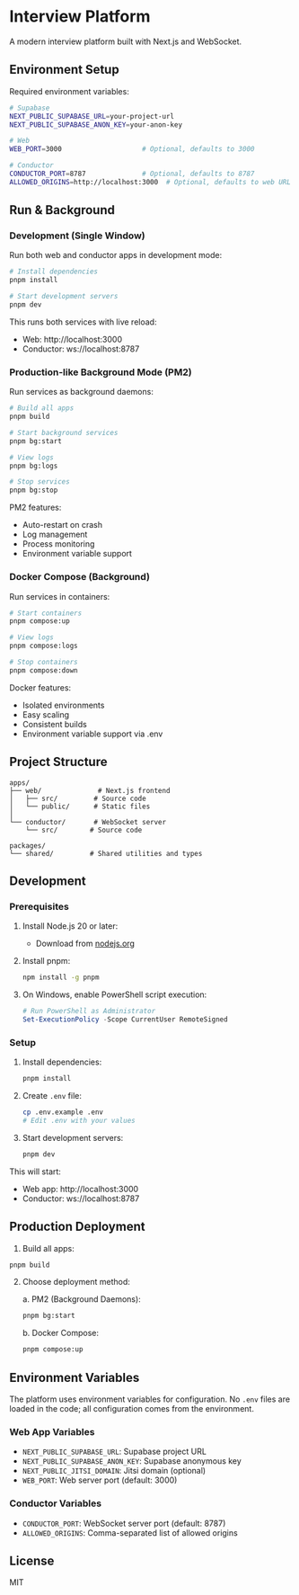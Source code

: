# Interview Platform

A modern interview platform built with Next.js and WebSocket.

## Environment Setup

Required environment variables:
```bash
# Supabase
NEXT_PUBLIC_SUPABASE_URL=your-project-url
NEXT_PUBLIC_SUPABASE_ANON_KEY=your-anon-key

# Web
WEB_PORT=3000                    # Optional, defaults to 3000

# Conductor
CONDUCTOR_PORT=8787              # Optional, defaults to 8787
ALLOWED_ORIGINS=http://localhost:3000  # Optional, defaults to web URL
```

## Run & Background

### Development (Single Window)

Run both web and conductor apps in development mode:

```bash
# Install dependencies
pnpm install

# Start development servers
pnpm dev
```

This runs both services with live reload:
- Web: http://localhost:3000
- Conductor: ws://localhost:8787

### Production-like Background Mode (PM2)

Run services as background daemons:

```bash
# Build all apps
pnpm build

# Start background services
pnpm bg:start

# View logs
pnpm bg:logs

# Stop services
pnpm bg:stop
```

PM2 features:
- Auto-restart on crash
- Log management
- Process monitoring
- Environment variable support

### Docker Compose (Background)

Run services in containers:

```bash
# Start containers
pnpm compose:up

# View logs
pnpm compose:logs

# Stop containers
pnpm compose:down
```

Docker features:
- Isolated environments
- Easy scaling
- Consistent builds
- Environment variable support via .env

## Project Structure

```
apps/
├── web/              # Next.js frontend
│   ├── src/         # Source code
│   └── public/      # Static files
│
└── conductor/       # WebSocket server
    └── src/        # Source code

packages/
└── shared/         # Shared utilities and types
```

## Development

### Prerequisites

1. Install Node.js 20 or later:
   - Download from [nodejs.org](https://nodejs.org/)

2. Install pnpm:
   ```bash
   npm install -g pnpm
   ```

3. On Windows, enable PowerShell script execution:
   ```powershell
   # Run PowerShell as Administrator
   Set-ExecutionPolicy -Scope CurrentUser RemoteSigned
   ```

### Setup

1. Install dependencies:
   ```bash
   pnpm install
   ```

2. Create `.env` file:
   ```bash
   cp .env.example .env
   # Edit .env with your values
   ```

3. Start development servers:
   ```bash
   pnpm dev
   ```

This will start:
- Web app: http://localhost:3000
- Conductor: ws://localhost:8787

## Production Deployment

1. Build all apps:
```bash
pnpm build
```

2. Choose deployment method:

   a. PM2 (Background Daemons):
   ```bash
   pnpm bg:start
   ```

   b. Docker Compose:
   ```bash
   pnpm compose:up
   ```

## Environment Variables

The platform uses environment variables for configuration. No `.env` files are loaded in the code; all configuration comes from the environment.

### Web App Variables
- `NEXT_PUBLIC_SUPABASE_URL`: Supabase project URL
- `NEXT_PUBLIC_SUPABASE_ANON_KEY`: Supabase anonymous key
- `NEXT_PUBLIC_JITSI_DOMAIN`: Jitsi domain (optional)
- `WEB_PORT`: Web server port (default: 3000)

### Conductor Variables
- `CONDUCTOR_PORT`: WebSocket server port (default: 8787)
- `ALLOWED_ORIGINS`: Comma-separated list of allowed origins

## License

MIT
